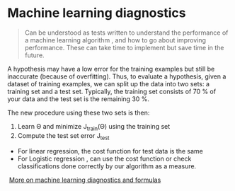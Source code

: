 # Machine learning diagnostics

> Can be understood as tests written to understand the performance of a machine learning algorithm , and how to go about improving performance. These can take time to implement but save time in the future.

A hypothesis may have a low error for the training examples but still be inaccurate (because of overfitting). Thus, to evaluate a hypothesis, given a dataset of training examples, we can split up the data into two sets: a training set and a test set. Typically, the training set consists of 70 % of your data and the test set is the remaining 30 %.

The new procedure using these two sets is then:

1. Learn Θ and minimize J<sub>train</sub>(Θ) using the training set
2. Compute the test set error J<sub>test</sub>

- For linear regression, the cost function for test data is the same
- For Logistic regression , can use the cost function or check classifications done correctly by our algorithm as a measure.

​
[More on machine learning diagnostics and formulas](https://www.coursera.org/learn/machine-learning/supplement/aFpD3/evaluating-a-hypothesis)
